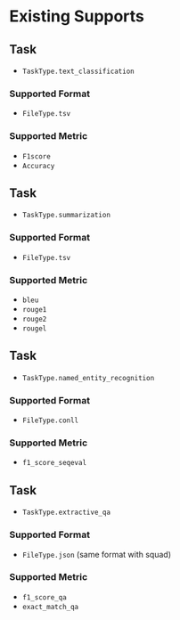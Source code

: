 # Existing Supports


## Task
* `TaskType.text_classification`

### Supported Format
* `FileType.tsv`
  
### Supported Metric
* `F1score`
* `Accuracy`


## Task
* `TaskType.summarization`
  
### Supported Format
* `FileType.tsv`
  
### Supported Metric
* `bleu`
* `rouge1`
* `rouge2`
* `rougel`


## Task
* `TaskType.named_entity_recognition`

### Supported Format
* `FileType.conll`
  
### Supported Metric
* `f1_score_seqeval`
 

## Task
* `TaskType.extractive_qa`

### Supported Format
* `FileType.json` (same format with squad)
  
### Supported Metric
* `f1_score_qa`
* `exact_match_qa`
 
